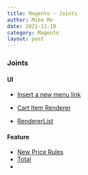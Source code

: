 ```yaml
---
title: Magento - Joints
author: Mike Mo
date: 2021-11-18
category: Magento
layout: post
---
```


### Joints

#### UI
- [Insert a new menu link](2021-11-18-mage-UI-Customer-Account-Menu.md)

- [Cart Item Renderer](2021-11-18-mage-Checkout-Cart-Item.md)
- [RendererList]()
  
#### Feature
- [New Price Rules](2021-11-05-mage-price-rules.md)
- [Total](2021-11-12-mage-Total.md)
- []()